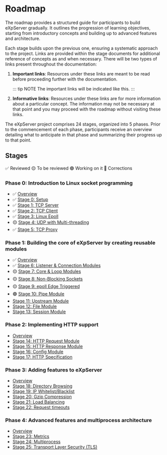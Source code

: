 # Roadmap

The roadmap provides a structured guide for participants to build eXpServer gradually. It outlines the progression of learning objectives, starting from introductory concepts and building up to advanced features and architecture.

Each stage builds upon the previous one, ensuring a systematic approach to the project. Links are provided within the stage documents for additional reference of concepts as and when necessary. There will be two types of links present throughout the documentation:

1. **Important links**: Resources under these links are meant to be read before proceeding further with the documentation.

   ::: tip NOTE
   The important links will be indicated like this.
   :::

2. **Informative links**: Resources under these links are for more information about a particular concept. The information may not be necessary at that point and you may proceed with the roadmap without visiting these links.

The eXpServer project comprises 24 stages, organized into 5 phases. Prior to the commencement of each phase, participants receive an overview detailing what to anticipate in that phase and summarizing their progress up to that point.

## Stages

✅ Reviewed
🟡 To be reviewed
🟣 Working on it
🔴 Corrections

### Phase 0: Introduction to Linux socket programming

- ✅ [Overview](phase-0/)
- ✅ [Stage 0: Setup](phase-0/stage-0)
- ✅ [Stage 1: TCP Server](phase-0/stage-1)
- ✅ [Stage 2: TCP Client](phase-0/stage-2)
- ✅ [Stage 3: Linux Epoll](phase-0/stage-3)
- 🟡 [Stage 4: UDP with Multi-threading](phase-0/stage-4)
- ✅ [Stage 5: TCP Proxy](phase-0/stage-5)

### Phase 1: Building the core of eXpServer by creating reusable modules

- ✅ [Overview](phase-1/)
- ✅ [Stage 6: Listener & Connection Modules](phase-1/stage-6)
- 🟡 [Stage 7: Core & Loop Modules](phase-1/stage-7)
- 🟡 [Stage 8: Non-Blocking Sockets](phase-1/stage-8)
- 🟡 [Stage 9: epoll Edge Triggered](phase-1/stage-9)
- 🟣 [Stage 10: Pipe Module](phase-1/stage-10)
- [Stage 11: Upstream Module](phase-1/stage-11)
- [Stage 12: File Module](phase-1/stage-12)
- [Stage 13: Session Module](phase-1/stage-13)

### Phase 2: Implementing HTTP support

- [Overview](phase-2/)
- [Stage 14: HTTP Request Module](phase-2/stage-14)
- [Stage 15: HTTP Response Module](phase-2/stage-15)
- [Stage 16: Config Module](phase-2/stage-16)
- [Stage 17: HTTP Specification](phase-2/stage-17)

### Phase 3: Adding features to eXpServer

- [Overview](phase-3/)
- [Stage 18: Directory Browsing](phase-3/stage-18)
- [Stage 19: IP Whitelist/Blacklist](phase-3/stage-19)
- [Stage 20: Gzip Compression](phase-3/stage-20)
- [Stage 21: Load Balancing](phase-3/stage-21)
- [Stage 22: Request timeouts](phase-3/stage-22)

### Phase 4: Advanced features and multiprocess architecture

- [Overview](phase-4/)
- [Stage 23: Metrics](phase-4/stage-23)
- [Stage 24: Multiprocess](phase-4/stage-24)
- [Stage 25: Transport Layer Security (TLS)](phase-4/stage-25)

